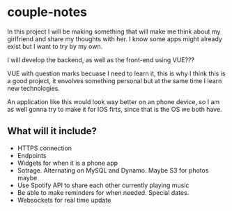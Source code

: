 # couple-notes
In this project I will be making something that will make me think about my girlfriend and share my thoughts with her. I know some apps might already exist but I want to try by my own.


I will develop the backend, as well as the front-end using VUE???

VUE with question marks becuase I need to learn it, this is why I think this is a good project, it envolves something personal but at the same time I learn new technologies.

An application like this would look way better on an phone device, so I am as well gonna try to make it for IOS firts, since that is the OS we both have.

## What will it include?

- HTTPS connection
- Endpoints
- Widgets for when it is a phone app
- Sotrage. Alternating on MySQL and Dynamo. Maybe S3 for photos maybe
- Use Spotify API to share each other currently playing music
- Be able to make reminders for when needed. Special dates.
- Websockets for real time update
